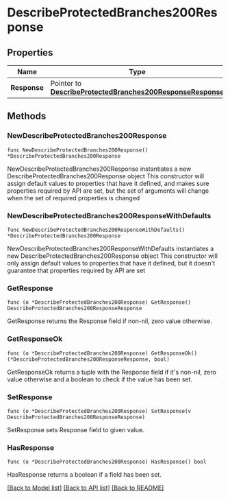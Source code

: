 # DescribeProtectedBranches200Response

## Properties

Name | Type | Description | Notes
------------ | ------------- | ------------- | -------------
**Response** | Pointer to [**DescribeProtectedBranches200ResponseResponse**](DescribeProtectedBranches200ResponseResponse.md) |  | [optional] 

## Methods

### NewDescribeProtectedBranches200Response

`func NewDescribeProtectedBranches200Response() *DescribeProtectedBranches200Response`

NewDescribeProtectedBranches200Response instantiates a new DescribeProtectedBranches200Response object
This constructor will assign default values to properties that have it defined,
and makes sure properties required by API are set, but the set of arguments
will change when the set of required properties is changed

### NewDescribeProtectedBranches200ResponseWithDefaults

`func NewDescribeProtectedBranches200ResponseWithDefaults() *DescribeProtectedBranches200Response`

NewDescribeProtectedBranches200ResponseWithDefaults instantiates a new DescribeProtectedBranches200Response object
This constructor will only assign default values to properties that have it defined,
but it doesn't guarantee that properties required by API are set

### GetResponse

`func (o *DescribeProtectedBranches200Response) GetResponse() DescribeProtectedBranches200ResponseResponse`

GetResponse returns the Response field if non-nil, zero value otherwise.

### GetResponseOk

`func (o *DescribeProtectedBranches200Response) GetResponseOk() (*DescribeProtectedBranches200ResponseResponse, bool)`

GetResponseOk returns a tuple with the Response field if it's non-nil, zero value otherwise
and a boolean to check if the value has been set.

### SetResponse

`func (o *DescribeProtectedBranches200Response) SetResponse(v DescribeProtectedBranches200ResponseResponse)`

SetResponse sets Response field to given value.

### HasResponse

`func (o *DescribeProtectedBranches200Response) HasResponse() bool`

HasResponse returns a boolean if a field has been set.


[[Back to Model list]](../README.md#documentation-for-models) [[Back to API list]](../README.md#documentation-for-api-endpoints) [[Back to README]](../README.md)


